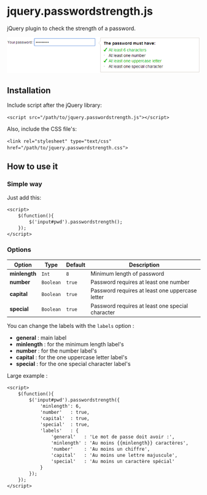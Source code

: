 # jquery.passwordstrength.js

jQuery plugin to check the strength of a password.

![](screen.png)


## Installation

Include script after the jQuery library:

```<script src="/path/to/jquery.passwordstrength.js"></script>```

Also, include the CSS file's:

```<link rel="stylesheet" type="text/css" href="/path/to/jquery.passwordstrength.css">```


## How to use it

### Simple way

Just add this:

    <script>
        $(function(){
            $('input#pwd').passwordstrength();
        });
    </script>



### Options

| Option | Type | Default | Description |
| ------ | ---- | ------- | ----------- |
| **minlength** | `Int` | `8` | Minimum length of password |
| **number** | `Boolean` | `true` | Password requires at least one number |
| **capital** | `Boolean` | `true` | Password requires at least one uppercase letter |
| **special** | `Boolean` | `true` | Password requires at least one special character |

You can change the labels with the `labels` option :

- **general** : main label
- **minlength** : for the minimum length label's
- **number** : for the number label's
- **capital** : for the one uppercase letter label's
- **special** : for the one special character label's

Large example :

    <script>
        $(function(){
            $('input#pwd').passwordstrength({
                'minlength': 6,
                'number'   : true,
                'capital'  : true,
                'special'  : true,
                'labels'   : {
                    'general'   : 'Le mot de passe doit avoir :',
                    'minlength' : 'Au moins {{minlength}} caractères',
                    'number'    : 'Au moins un chiffre',
                    'capital'   : 'Au moins une lettre majuscule',
                    'special'   : 'Au moins un caractère spécial'
                }
            });
        });
    </script>
